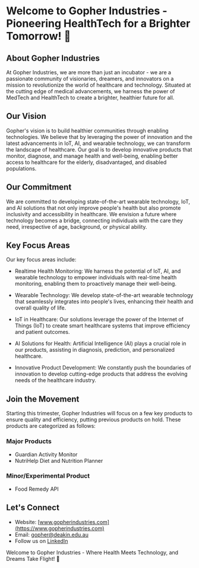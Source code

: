 # Welcome to Gopher Industries - Pioneering HealthTech for a Brighter Tomorrow! 🌟

## About Gopher Industries

At Gopher Industries, we are more than just an incubator - we are a passionate community of visionaries, dreamers, and innovators on a mission to revolutionize the world of healthcare and technology. Situated at the cutting edge of medical advancements, we harness the power of MedTech and HealthTech to create a brighter, healthier future for all.

## Our Vision

Gopher's vision is to build healthier communities through enabling technologies. We believe that by leveraging the power of innovation and the latest advancements in IoT, AI, and wearable technology, we can transform the landscape of healthcare. Our goal is to develop innovative products that monitor, diagnose, and manage health and well-being, enabling better access to healthcare for the elderly, disadvantaged, and disabled populations.

## Our Commitment

We are committed to developing state-of-the-art wearable technology, IoT, and AI solutions that not only improve people's health but also promote inclusivity and accessibility in healthcare. We envision a future where technology becomes a bridge, connecting individuals with the care they need, irrespective of age, background, or physical ability.

## Key Focus Areas

Our key focus areas include:

- Realtime Health Monitoring: We harness the potential of IoT, AI, and wearable technology to empower individuals with real-time health monitoring, enabling them to proactively manage their well-being.

- Wearable Technology: We develop state-of-the-art wearable technology that seamlessly integrates into people's lives, enhancing their health and overall quality of life.

- IoT in Healthcare: Our solutions leverage the power of the Internet of Things (IoT) to create smart healthcare systems that improve efficiency and patient outcomes.

- AI Solutions for Health: Artificial Intelligence (AI) plays a crucial role in our products, assisting in diagnosis, prediction, and personalized healthcare.

- Innovative Product Development: We constantly push the boundaries of innovation to develop cutting-edge products that address the evolving needs of the healthcare industry.

## Join the Movement

Starting this trimester, Gopher Industries will focus on a few key products to ensure quality and efficiency, putting previous products on hold. These products are categorized as follows:

### Major Products

- Guardian Activity Monitor
- NutriHelp Diet and Nutrition Planner

### Minor/Experimental Product

- Food Remedy API

## Let's Connect

- Website: [www.gopherindustries.com](https://www.gopherindustries.com)
- Email: [gopher@deakin.edu.au](mailto:gopher@deakin.edu.au)
- Follow us on [LinkedIn](https://www.linkedin.com/company/gopher-industries)

Welcome to Gopher Industries - Where Health Meets Technology, and Dreams Take Flight! 🚀
